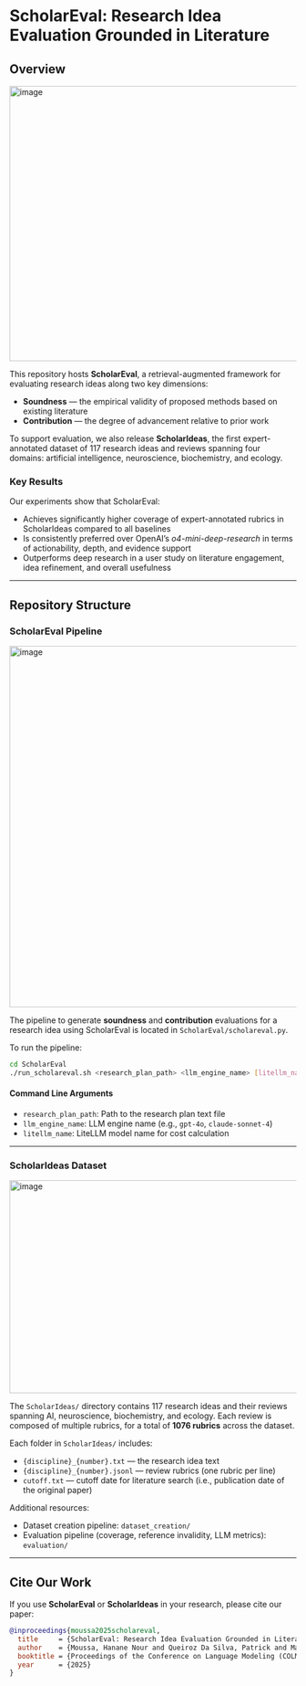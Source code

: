 # ScholarEval: Research Idea Evaluation Grounded in Literature 

## Overview  
<img width="1047" height="482" alt="image" src="https://github.com/user-attachments/assets/9cdff5da-cd83-430e-ae99-a8aa496caec2" />

This repository hosts **ScholarEval**, a retrieval-augmented framework for evaluating research ideas along two key dimensions:  
- **Soundness** — the empirical validity of proposed methods based on existing literature  
- **Contribution** — the degree of advancement relative to prior work  

To support evaluation, we also release **ScholarIdeas**, the first expert-annotated dataset of 117 research ideas and reviews spanning four domains: artificial intelligence, neuroscience, biochemistry, and ecology.  

### Key Results
Our experiments show that ScholarEval:  
- Achieves significantly higher coverage of expert-annotated rubrics in ScholarIdeas compared to all baselines  
- Is consistently preferred over OpenAI’s *o4-mini-deep-research* in terms of actionability, depth, and evidence support  
- Outperforms deep research in a user study on literature engagement, idea refinement, and overall usefulness  

---

## Repository Structure  

### ScholarEval Pipeline  
<img width="1054" height="633" alt="image" src="https://github.com/user-attachments/assets/21e3cd3a-cede-4259-88f8-9a6fab0d2cea" />

The pipeline to generate **soundness** and **contribution** evaluations for a research idea using ScholarEval is located in `ScholarEval/scholareval.py`.  

To run the pipeline:  

```bash
cd ScholarEval
./run_scholareval.sh <research_plan_path> <llm_engine_name> [litellm_name]
````

#### Command Line Arguments

* `research_plan_path`: Path to the research plan text file
* `llm_engine_name`: LLM engine name (e.g., `gpt-4o`, `claude-sonnet-4`)
* `litellm_name`: LiteLLM model name for cost calculation

---

### ScholarIdeas Dataset

<img width="1067" height="373" alt="image" src="https://github.com/user-attachments/assets/68584122-3ff6-46ef-bb3a-3e8f8d38592b" />

The `ScholarIdeas/` directory contains 117 research ideas and their reviews spanning AI, neuroscience, biochemistry, and ecology. Each review is composed of multiple rubrics, for a total of **1076 rubrics** across the dataset.

Each folder in `ScholarIdeas/` includes:

* `{discipline}_{number}.txt` — the research idea text
* `{discipline}_{number}.jsonl` — review rubrics (one rubric per line)
* `cutoff.txt` — cutoff date for literature search (i.e., publication date of the original paper)

Additional resources:

* Dataset creation pipeline: `dataset_creation/`
* Evaluation pipeline (coverage, reference invalidity, LLM metrics): `evaluation/`

---

## Cite Our Work

If you use **ScholarEval** or **ScholarIdeas** in your research, please cite our paper:

```bibtex
@inproceedings{moussa2025scholareval,
  title     = {ScholarEval: Research Idea Evaluation Grounded in Literature},
  author    = {Moussa, Hanane Nour and Queiroz Da Silva, Patrick and Majumder, Bodhisattwa Prasad and Kumar, Sachin and others},
  booktitle = {Proceedings of the Conference on Language Modeling (COLM)},
  year      = {2025}
}
```

